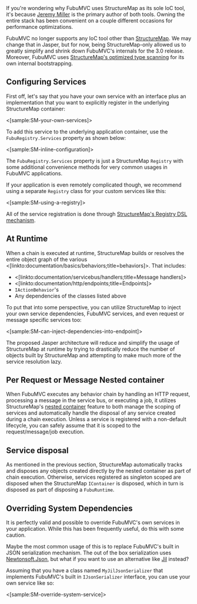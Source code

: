 <!--Title:Integration with StructureMap for IoC-->

<div class="alert alert-info">If you're wondering why FubuMVC uses StructureMap as its sole
IoC tool, it's because <a href="http://jeremydmiller.com">Jeremy Miller</a> is the primary author of both tools.
Owning the entire stack has been convenient on a couple different occasions for performance optimizations.</div>

FubuMVC no longer supports any IoC tool other than [StructureMap](http://structuremap.github.io). We may change that in Jasper,
but for now, being StructureMap-only allowed us to greatly simplify and shrink down FubuMVC's internals for the 3.0 release.
Moreover, FubuMVC uses [StructureMap's optimized type scanning](http://structuremap.github.io/registration/auto-registration-and-conventions/) for its own internal bootstrapping.

## Configuring Services

First off, let's say that you have your own service with an interface plus an implementation that you want
to explicitly register in the underlying StructureMap container:

<[sample:SM-your-own-services]>

To add this service to the underlying application container, use the `FubuRegistry.Services` property as shown below:

<[sample:SM-inline-configuration]>

The `FubuRegistry.Services` property is just a StructureMap `Registry` with some additional convenience methods
for very common usages in FubuMVC applications.

If your application is even remotely complicated though, we recommend using a separate `Registry` class
for your custom services like this:

<[sample:SM-using-a-registry]>

All of the service registration is done through [StructureMap's Registry DSL mechanism](http://structuremap.github.io/registration/registry-dsl/).

## At Runtime

When a chain is executed at runtime, StructureMap builds or resolves the entire object graph of the various 
<[linkto:documentation/basics/behaviors;title=behaviors]>. That includes:

* <[linkto:documentation/servicebus/handlers;title=Message handlers]>
* <[linkto:documentation/http/endpoints;title=Endpoints]>
* `IActionBehavior`'s
* Any dependencies of the classes listed above

To put that into some perspective, you can utilize StructureMap to inject your own service dependencies,
FubuMVC services, and even request or message specific services too:

<[sample:SM-can-inject-dependencies-into-endpoint]>

<div class="alert alert-info">The proposed Jasper architecture will reduce and simplify
the usage of StructureMap at runtime by trying to drastically reduce the number of objects built by
StructureMap and attempting to make much more of the service resolution lazy.</div>


## Per Request or Message Nested container

When FubuMVC executes any behavior chain by handling an HTTP request, processing a message in the service bus, or executing a job, it utilizes
StructureMap's [nested container](http://structuremap.github.io/the-container/nested-containers/) feature to
both manage the scoping of services and automatically handle the disposal of any service created during a 
chain execution. Unless a service is registered with a non-default lifecycle, you can safely assume that it is
scoped to the request/message/job execution.

## Service disposal

As mentioned in the previous section, StructureMap automatically tracks and disposes any objects created directly
by the nested container as part of chain execution. Otherwise, services registered as singleton scoped are disposed
when the StructureMap `IContainer` is disposed, which in turn is disposed as part of disposing a `FubuRuntime`.



## Overriding System Dependencies

It is perfectly valid and possible to override FubuMVC's own services
in your application. While this has been frequently useful, do this with some caution.

Maybe the most common usage of this is to replace FubuMVC's built in JSON serialization mechanism.
The out of the box serialization uses [Newtonsoft.Json](http://www.newtonsoft.com/json), but what
if you want to use an alternative like [Jil](https://github.com/kevin-montrose/Jil) instead? 

Assuming that you have a class named `MyJilJsonSerializer` that implements FubuMVC's built in `IJsonSerializer`
interface, you can use your own service like so:

<[sample:SM-override-system-service]>
